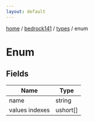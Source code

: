 ```yaml
---
layout: default
---
```


[home](/)  /  [bedrock141](/protocol/bedrock141)  /  [types](/protocol/bedrock141/types)  /  enum

# Enum

## Fields

Name | Type
---|---
name | string
values indexes | ushort[]

